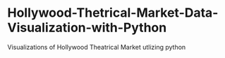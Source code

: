 # Hollywood-Thetrical-Market-Data-Visualization-with-Python
Visualizations of Hollywood Theatrical Market utlizing python

